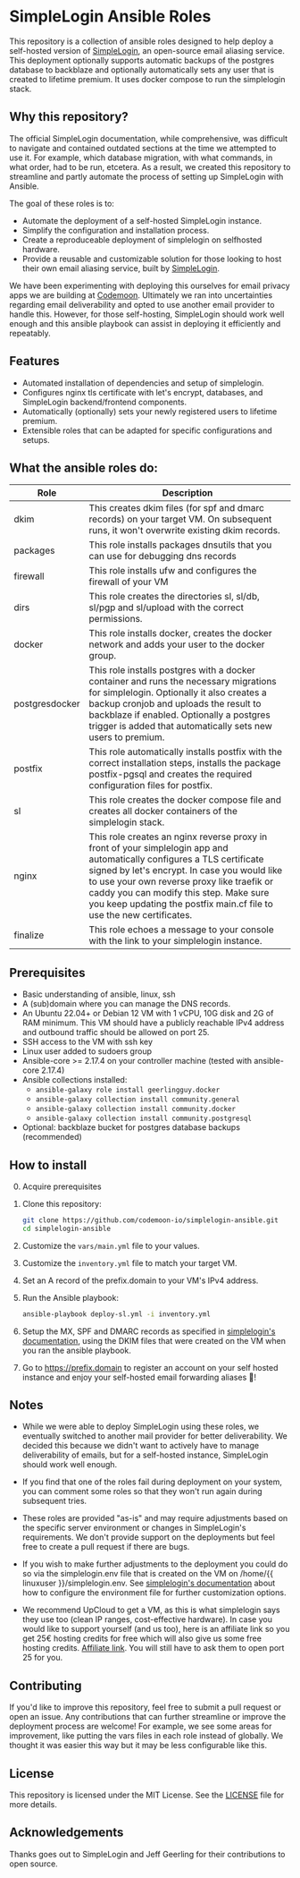 # SimpleLogin Ansible Roles

This repository is a collection of ansible roles designed to help deploy a self-hosted version of [SimpleLogin](https://simplelogin.io/), an open-source email aliasing service. This deployment optionally supports automatic backups of the postgres database to backblaze and optionally automatically sets any user that is created to lifetime premium. It uses docker compose to run the simplelogin stack.

## Why this repository?

The official SimpleLogin documentation, while comprehensive, was difficult to navigate and contained outdated sections at the time we attempted to use it. For example, which database migration, with what commands, in what order, had to be run, etcetera. As a result, we created this repository to streamline and partly automate the process of setting up SimpleLogin with Ansible.

The goal of these roles is to:
- Automate the deployment of a self-hosted SimpleLogin instance.
- Simplify the configuration and installation process.
- Create a reproduceable deployment of simplelogin on selfhosted hardware.
- Provide a reusable and customizable solution for those looking to host their own email aliasing service, built by [SimpleLogin](https://simplelogin.io/).

We have been experimenting with deploying this ourselves for email privacy apps we are building at [Codemoon](https://codemoon.io/). Ultimately we ran into uncertainties regarding email deliverability and opted to use another email provider to handle this. However, for those self-hosting, SimpleLogin should work well enough and this ansible playbook can assist in deploying it efficiently and repeatably.

## Features
- Automated installation of dependencies and setup of simplelogin.
- Configures nginx tls certificate with let's encrypt, databases, and SimpleLogin backend/frontend components.
- Automatically (optionally) sets your newly registered users to lifetime premium.
- Extensible roles that can be adapted for specific configurations and setups.

## What the ansible roles do:

| Role      | Description |
| ----------- | ----------- |
| dkim      | This creates dkim files (for spf and dmarc records) on your target VM. On subsequent runs, it won't overwrite existing dkim records.       |
| packages   | This role installs packages dnsutils that you can use for debugging dns records |
| firewall | This role installs ufw and configures the firewall of your VM |
| dirs | This role creates the directories sl, sl/db, sl/pgp and sl/upload with the correct permissions. | 
| docker | This role installs docker, creates the docker network and adds your user to the docker group. |
| postgresdocker | This role installs postgres with a docker container and runs the necessary migrations for simplelogin. Optionally it also creates a backup cronjob and uploads the result to backblaze if enabled. Optionally a postgres trigger is added that automatically sets new users to premium. |
| postfix | This role automatically installs postfix with the correct installation steps, installs the package postfix-pgsql and creates the required configuration files for postfix. |
| sl | This role creates the docker compose file and creates all docker containers of the simplelogin stack. |
| nginx | This role creates an nginx reverse proxy in front of your simplelogin app and automatically configures a TLS certificate signed by let's encrypt. In case you would like to use your own reverse proxy like traefik or caddy you can modify this step. Make sure you keep updating the postfix main.cf file to use the new certificates. |
| finalize | This role echoes a message to your console with the link to your simplelogin instance. |

## Prerequisites

- Basic understanding of ansible, linux, ssh
- A (sub)domain where you can manage the DNS records.
- An Ubuntu 22.04+ or Debian 12 VM with 1 vCPU, 10G disk and 2G of RAM minimum. This VM should have a publicly reachable IPv4 address and outbound traffic should be allowed on port 25.
- SSH access to the VM with ssh key
- Linux user added to sudoers group
- Ansible-core >= 2.17.4 on your controller machine (tested with ansible-core 2.17.4)
- Ansible collections installed: 
    - `ansible-galaxy role install geerlingguy.docker`
    - `ansible-galaxy collection install community.general`
    - `ansible-galaxy collection install community.docker`
    - `ansible-galaxy collection install community.postgresql`
- Optional: backblaze bucket for postgres database backups (recommended)

## How to install

0. Acquire prerequisites

1. Clone this repository:
   ```bash
   git clone https://github.com/codemoon-io/simplelogin-ansible.git
   cd simplelogin-ansible
   ```

2. Customize the `vars/main.yml` file to your values.

3. Customize the `inventory.yml` file to match your target VM.

4. Set an A record of the prefix.domain to your VM's IPv4 address. 

5. Run the Ansible playbook:
   ```bash
   ansible-playbook deploy-sl.yml -i inventory.yml
   ```

6. Setup the MX, SPF and DMARC records as specified in [simplelogin's documentation](https://github.com/simple-login/app?tab=readme-ov-file#dns), using the DKIM files that were created on the VM when you ran the ansible playbook.

7. Go to https://prefix.domain to register an account on your self hosted instance and enjoy your self-hosted email forwarding aliases 🎉! 

## Notes

- While we were able to deploy SimpleLogin using these roles, we eventually switched to another mail provider for better deliverability. We decided this because we didn't want to actively have to manage deliverability of emails, but for a self-hosted instance, SimpleLogin should work well enough.

- If you find that one of the roles fail during deployment on your system, you can comment some roles so that they won't run again during subsequent tries.
  
- These roles are provided "as-is" and may require adjustments based on the specific server environment or changes in SimpleLogin's requirements. We don't provide support on the deployments but feel free to create a pull request if there are bugs.

- If you wish to make further adjustments to the deployment you could do so via the simplelogin.env file that is created on the VM on /home/{{ linuxuser }}/simplelogin.env. See [simplelogin's documentation](https://github.com/simple-login/app/blob/master/example.env) about how to configure the environment file for further customization options.

- We recommend UpCloud to get a VM, as this is what simplelogin says they use too (clean IP ranges, cost-effective hardware). In case you would like to support yourself (and us too), here is an affiliate link so you get 25€ hosting credits for free which will also give us some free hosting credits. [Affiliate link](https://upcloud.com/signup/?promo=2CT92F). You will still have to ask them to open port 25 for you.

## Contributing

If you'd like to improve this repository, feel free to submit a pull request or open an issue. Any contributions that can further streamline or improve the deployment process are welcome! For example, we see some areas for improvement, like putting the vars files in each role instead of globally. We thought it was easier this way but it may be less configurable like this.

## License

This repository is licensed under the MIT License. See the [LICENSE](LICENSE) file for more details.

## Acknowledgements

Thanks goes out to SimpleLogin and Jeff Geerling for their contributions to open source.
